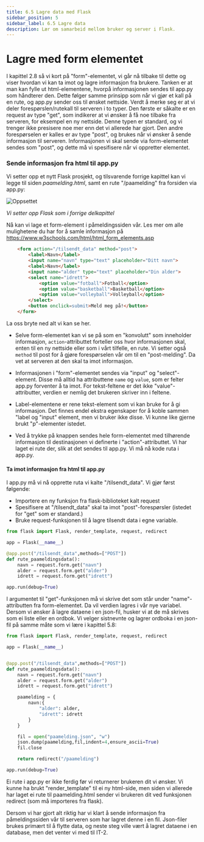 ```yaml
---
title: 6.5 Lagre data med Flask
sidebar_position: 5
sidebar_label: 6.5 Lagre data
description: Lær om samarbeid mellom bruker og server i Flask.
---
```


# Lagre med form elementet



I kapittel 2.8 så vi kort på "form"-elementet, vi går nå tilbake til dette og viser hvordan vi kan ta imot og lagre informasjon fra brukere. Tanken er at man kan fylle ut html-elementene, hvorpå informasjonen sendes til app.py som håndterer den. Dette følger samme prinsipp som når vi gjør et kall på en rute, og app.py sender oss til ønsket nettside. Verdt å merke seg er at vi deler forespørslen/rutekall til serveren i to typer. Den første er såkalte er en request av type "get", som indikerer at vi ønsker å få noe tilbake fra serveren, for eksempel en ny nettside. Denne typen er standard, og vi trenger ikke presisere noe mer enn det vi allerede har gjort. Den andre forespørselen er kalles er av type "post", og brukes når vi ønsker å sende informasjon til serveren. Informasjonen vi skal sende via form-elementet sendes som "post", og dette må vi spesifisere når vi oppretter elementet. 

### Sende informasjon fra html til app.py

Vi setter opp et nytt Flask prosjekt, og tilsvarende forrige kapittel kan vi legge til siden *paamelding.html*, samt en rute "/paamelding" fra forsiden via app.py:

![Oppsettet](bilder/flaskoppsett.jpg)

*Vi setter opp Flask som i forrige delkapittel*

Nå kan vi lage et form-element i påmeldingssiden vår. Les mer om alle mulighetene du har for å samle informasjon på https://www.w3schools.com/html/html_form_elements.asp

```html
    <form action="/tilsendt_data" method="post">
        <label>Navn</label>
        <input name="navn" type="text" placeholder="Ditt navn">
        <label>Navn</label>
        <input name="alder" type="text" placeholder="Din alder">
        <select name="idrett">
            <option value="fotball">Fotball</option>
            <option value="basketball">Basketball</option>
            <option value="volleyball">Volleyball</option>
        </select>
        <button onclick=submit>Meld meg på!</button>
    </form>
```

La oss bryte ned alt vi kan se her. 
- Selve form-elementet kan vi se på som en "konvolutt" som inneholder informasjon, `action`-attributtet forteller oss hvor informasjonen skal, enten til en ny nettside eller som i vårt tilfelle, en rute. Vi setter også `method` til post for å gjøre forespørselen vår om til en "post-melding". Da vet at serveren at den skal ta imot informasjon.

- Informasjonen i "form"-elementet sendes via "input" og "select"-element. Disse må alltid ha attributtene `name` og `value`, som er felter app.py forventer å ta imot. For tekst-feltene er det ikke "value"-attributter, verdien er nemlig det brukeren skriver inn i feltene.

- Label-elementene er rene tekst-element som vi kan bruke for å gi informasjon. Det finnes endel ekstra egenskaper for å koble sammen "label og "input" element, men vi bruker ikke disse. Vi kunne like gjerne brukt "p"-elementer istedet.

- Ved å trykke på knappen sendes hele form-elementet med tilhørende informasjon til destinasjonen vi definerte i "action"-attributtet. Vi har laget ei rute der, slik at det sendes til app.py. Vi må nå kode ruta i app.py. 

#### Ta imot informasjon fra html til app.py

I app.py må vi nå opprette ruta vi kalte "/tilsendt_data". Vi gjør først følgende:

- Importere en ny funksjon fra flask-biblioteket kalt request
- Spesifisere at "/tilsendt_data" skal ta imot "post"-forespørsler (istedet for "get" som er standard.)
- Bruke request-funksjonen til å lagre tilsendt data i egne variable.

```python
from flask import Flask, render_template, request, redirect

app = Flask(__name__)

@app.post("/tilsendt_data",methods=["POST"])
def rute_paameldingsdata():
    navn = request.form.get("navn")
    alder = request.form.get("alder")
    idrett = request.form.get("idrett")

app.run(debug=True)
```

I argumentet til "get"-funksjonen må vi skrive det som står under "name"-attributten fra form-elementet. Da vil verdien lagres i vår nye variabel. Dersom vi ønsker å lagre dataene i en json-fil, husker vi at de må skrives som ei liste eller en ordbok. Vi velger sistnevnte og lagrer ordboka i en json-fil på samme måte som vi lære i kapittel 5.8:

```python
from flask import Flask, render_template, request, redirect

app = Flask(__name__)


@app.post("/tilsendt_data",methods=["POST"])
def rute_paameldingsdata():
    navn = request.form.get("navn")
    alder = request.form.get("alder")
    idrett = request.form.get("idrett")

    paamelding = {
        navn:{
            "alder": alder,
            "idrett": idrett
        }
    }

    fil = open("paamelding.json", "w")
    json.dump(paamelding,fil,indent=4,ensure_ascii=True)
    fil.close

    return redirect("/paamelding")

app.run(debug=True)
```

Ei rute i app.py er ikke ferdig før vi returnerer brukeren dit vi ønsker. Vi kunne ha brukt "render_template" til ei ny html-side, men siden vi allerede har laget ei rute til paamelding.html sender vi brukeren dit ved funksjonen redirect (som må importeres fra flask).

Dersom vi har gjort alt riktig har vi klart å sende informasjon fra påmeldingssiden vår til serveren som har lagret denne i en fil. Json-filer brukes primært til å flytte data, og neste steg ville vært å lagret dataene i en database, men det venter vi med til IT-2.


